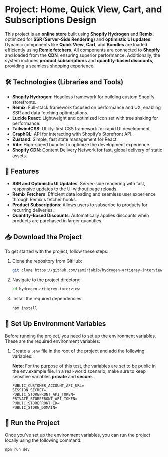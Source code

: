 # Project: Home, Quick View, Cart, and Subscriptions Design

This project is an **online store** built using **Shopify Hydrogen** and **Remix**, optimized for **SSR (Server-Side Rendering)** and **optimistic UI updates**. Dynamic components like **Quick View**, **Cart**, and **Bundles** are loaded efficiently using **Remix fetchers**. All components are connected to **Shopify** and loaded from the **CDN**, ensuring superior performance. Additionally, the system includes **product subscriptions** and **quantity-based discounts**, providing a seamless shopping experience.

## 🛠 Technologies (Libraries and Tools)

- **Shopify Hydrogen**: Headless framework for building custom Shopify storefronts.
- **Remix**: Full-stack framework focused on performance and UX, enabling SSR and data fetching optimizations.
- **Lucide React**: Lightweight and optimized icon set with tree shaking for performance.
- **TailwindCSS**: Utility-first CSS framework for rapid UI development.
- **GraphQL**: API for interacting with Shopify’s Storefront API.
- **Zustand**: Simple, fast state management for React.
- **Vite**: High-speed bundler to optimize the development experience.
- **Shopify CDN**: Content Delivery Network for fast, global delivery of static assets.

## 🚀 Features

- **SSR and Optimistic UI Updates**: Server-side rendering with fast, responsive updates to the UI without page reloads.
- **Remix Fetchers**: Efficient data loading and seamless user experience through Remix's fetcher hooks.
- **Product Subscriptions**: Allows users to subscribe to products for recurring deliveries.
- **Quantity-Based Discounts**: Automatically applies discounts when products are purchased in larger quantities.

## 📥 Download the Project

To get started with the project, follow these steps:

1. Clone the repository from GitHub:

    ```bash
    git clone https://github.com/samirjabib/hydrogen-artigrey-interview.git
    ```

2. Navigate to the project directory:

    ```bash
    cd hydrogen-artigrey-interview
    ```

3. Install the required dependencies:

    ```bash
    npm install
    ```

## 🔑 Set Up Environment Variables

Before running the project, you need to set up the environment variables. These are the required environment variables:

1. Create a `.env` file in the root of the project and add the following variables:

    **Note**: For the purpose of this test, the variables are set to be public in the env.example file. In a real-world scenario, make sure to keep sensitive variables **private** and **secure**.

    ```env
    PUBLIC_CUSTOMER_ACCOUNT_API_URL=
    SESSION_SECRET=
    PUBLIC_STOREFRONT_API_TOKEN=
    PRIVATE_STOREFRONT_API_TOKEN=
    PUBLIC_STOREFRONT_ID=
    PUBLIC_STORE_DOMAIN=
    ```

## 🚀 Run the Project

Once you've set up the environment variables, you can run the project locally using the following command:

```bash
npm run dev